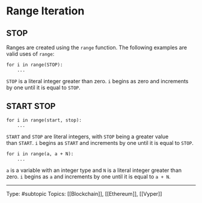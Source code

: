 # Range Iteration[](https://docs.vyperlang.org/en/v0.3.7/control-structures.html#range-iteration "Permalink to this headline")

## STOP

Ranges are created using the `range` function. The following examples are valid uses of `range`:
```
for i in range(STOP):
    ...
```
`STOP` is a literal integer greater than zero. `i` begins as zero and increments by one until it is equal to `STOP`.


## START STOP

```
for i in range(start, stop):
    ...
```
`START` and `STOP` are literal integers, with `STOP` being a greater value than `START`. `i` begins as `START` and increments by one until it is equal to `STOP`.

```
for i in range(a, a + N):
    ...
```

`a` is a variable with an integer type and `N` is a literal integer greater than zero. `i` begins as `a` and increments by one until it is equal to `a + N`.
___
Type: #subtopic 
Topics: [[Blockchain]], [[Ethereum]], [[Vyper]]

